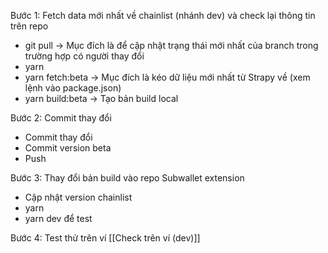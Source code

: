 Bước 1: Fetch data mới nhất về chainlist (nhánh dev) và check lại thông tin trên repo

- git pull → Mục đích là để cập nhật trạng thái mới nhất của branch trong trường hợp có người thay đổi
- yarn
- yarn fetch:beta → Mục đích là kéo dữ liệu mới nhất từ Strapy về (xem lệnh vào package.json)
- yarn build:beta → Tạo bản build local

Bước 2: Commit thay đổi

- Commit thay đổi
- Commit version beta
- Push

Bước 3: Thay đổi bản build vào repo Subwallet extension

- Cập nhật version chainlist
- yarn
- yarn dev để test

Bước 4: Test thử trên ví
[[Check trên ví (dev)]]